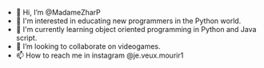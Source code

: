 - 👋 Hi, I’m @MadameZharP
- 👀 I'm interested in educating new programmers in the Python world.
- 🌱 I'm currently learning object oriented programming in Python and Java script.
- 💞️ I’m looking to collaborate on videogames.
- 📫 How to reach me in instagram @je.veux.mourir1

<!---
MadameZharP/MadameZharP is a ✨ special ✨ repository because its `README.md` (this file) appears on your GitHub profile.
You can click the Preview link to take a look at your changes.
--->
